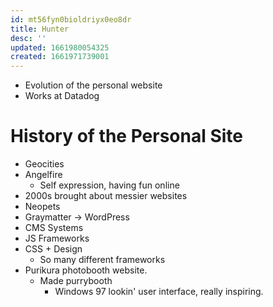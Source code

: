 ```yaml
---
id: mt56fyn0bioldriyx0eo8dr
title: Hunter
desc: ''
updated: 1661980054325
created: 1661971739001
---
```


- Evolution of the personal website
- Works at Datadog

# History of the Personal Site

- Geocities
- Angelfire
    - Self expression, having fun online
- 2000s brought about messier websites
- Neopets
- Graymatter -> WordPress
- CMS Systems
- JS Frameworks
- CSS + Design
    - So many different frameworks
- Purikura photobooth website.
    - Made purrybooth
        - Windows 97 lookin' user interface, really inspiring.




